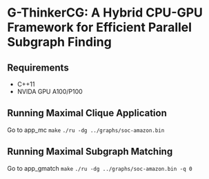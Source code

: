 # G-ThinkerCG: A Hybrid CPU-GPU Framework for Efficient Parallel Subgraph Finding

## Requirements

* C++11
* NVIDA GPU A100/P100

## Running Maximal Clique Application

Go to app_mc
`make`
`./ru -dg ../graphs/soc-amazon.bin`


## Running Maximal Subgraph Matching

Go to app_gmatch
`make`
`./ru -dg ../graphs/soc-amazon.bin -q 0`
